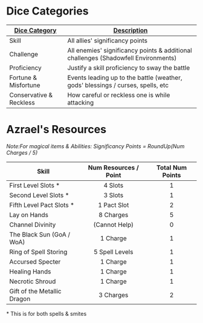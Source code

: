 # Dice Categories

| <ins>Dice Category</ins>           | <ins>Description</ins>                                                                       |
| ----------------------- | --------------------------------------------------------------------------------- |
| Skill                   | All allies' significancy points                                                    |
| Challenge               | All enemies' significancy points & additional challenges (Shadowfell Environments) |
| Proficiency             | Justify a skill proficiency to sway the battle                                    |
| Fortune & Misfortune    | Events leading up to the battle (weather, gods' blessings / curses, spells, etc   |
| Conservative & Reckless | How careful or reckless one is while attacking                                    |


# Azrael's Resources
_Note:For magical items & Abilities: Significancy Points = RoundUp(Num Charges / 5)_  

| Skill                       | Num Resources / Point | Total Num Points |
| --------------------------- |:---------------------:|:----------------:|
| First Level Slots *         |        4 Slots        |        1         |
| Second Level Slots *        |        3 Slots        |        1         |
| Fifth Level Pact Slots *    |      1 Pact Slot      |        2         |
| Lay on Hands                |       8 Charges       |        5         |
| Channel Divinity            |     (Cannot Help)     |        0         |
| The Black Sun (GoA / WoA)   |       1 Charge        |        1         |
| Ring of Spell Storing       |    5 Spell Levels     |        1         |
| Accursed Specter            |       1 Charge        |        1         |
| Healing Hands               |       1 Charge        |        1         |
| Necrotic Shroud             |       1 Charge        |        1         |
| Gift of the Metallic Dragon |       3 Charges       |        2         |
\* This is for both spells & smites
